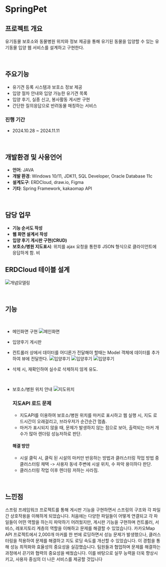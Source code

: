 # SpringPet

## 프로젝트 개요
유기동물 보호소와 동물병원 위치와 정보 제공을 통해 유기된 동물을 입양할 수 있는 유기동물 입양 웹 서비스를 설계하고 구현한다.

<br>

## 주요기능
- 유기견 등록 시스템과 보호소 정보 제공
- 입양 절차 안내와 입양 가능한 유기견 목록
- 입양 후기, 실종 신고, 봉사활동 게시판 구현
- 간단한 질의응답으로 반려동물 매칭하는 서비스

 ### 진행 기간
- 2024.10.28 ~ 2024.11.11
  
<br>

## 개발환경 및 사용언어
- **언어**: JAVA 
- **개발 환경**: Windows 10/11, JDK11, SQL Developer, Oracle Database 11c
- **설계도구**: ERDCloud, draw.io, Figma
- **기타**: Spring Framework, kakaomap API

<br>

## 담당 업무
- **기능 순서도 작성**
- **웹 화면 설계서 작성**
- **입양 후기 게시판 구현(CRUD)**
- **보호소/병원 지도표시**: 위치를 ajax 요청을 통한후 JSON 형식으로 클라이언트에 응답하게 함. 비
  <br>
## ERDCloud 테이블 설계
![개념모델링](https://github.com/im9613/SpringPet/blob/main/petImg/petERD.png)

  <br>
  
## 기능

<br>

- 메인화면 구현
  ![메인화면](https://github.com/im9613/SpringPet/blob/main/petImg/petmain.png)

- 입양후기 게시판

- 컨트롤러 상에서 데이터를 어디론가 전달해야 할때는 Model 객체에 데이터를 추가하여 뷰에 전달한다.
  ![입양후기](https://github.com/im9613/SpringPet/blob/main/petImg/adoptreview.png)
  ![입양후기](https://github.com/im9613/SpringPet/blob/main/petImg/adoptreview1.png)
  ![입양후기](https://github.com/im9613/SpringPet/blob/main/petImg/adoptreview2.png)
- 삭제 시, 재확인하여 실수로 삭제하지 않게 유도.

<br>

- 보호소/병원 위치 안내
  ![지도위치](https://github.com/im9613/SpringPet/blob/main/petImg/adoptreview3.png)

  ### 지도API 로드 문제
  - 지도API를 이용하여 보호소/병원 위치를 마커로 표시하고 웹 실행 시, 지도 로드시간이 오래걸리고, 브라우저가 순간순간 멈춤.
  - 마커가 표시되지 않을 때, 문제가 발생하지 않는 점으로 보아, 출력되는 마커 개수가 많아 렌더링 성능저하로 판단.
 
  #### 해결 방안
  - 시설 클릭 시, 클릭 된 시설의 마커만 반응하는 방법과 클러스터링 작업 방법 중 클러스터링 채택 -> 사용자 동네 주변에 시설 위치, 수 파악 용이하다 판단.
  - 클러스터링 작업 이후 렌더링 저하는 사라짐.

  
    
<br>

## 느낀점
스프링 프레임워크 프로젝트를 통해 게시판 기능을 구현하면서 스프링의 구조와 각 파일 간 상호작용을 이해하게 되었습니다. 처음에는 다양한 파일들이 어떻게 연결되고 각 파일들이 어떤 역할을 하는지 파악하기 어려웠지만, 게시판 기능을 구현하며 컨트롤러, 서비스, 레포지토리 계층의 역할을 이해하고 문제를 해결할 수 있었습니다. 카카오Map API 프로젝트에서 2,000개 마커를 한 번에 로딩하면서 성능 문제가 발생했으나, 클러스터링을 적용하여 문제를 해결하고 지도 로딩 속도를 개선할 수 있었습니다. 이 경험을 통해 성능 최적화와 효율성의 중요성을 실감했습니다. 팀원들과 협업하며 문제를 해결하는 과정에서 끈기와 협력의 중요성을 배웠습니다. 이를 바탕으로 실무 능력을 더욱 향상시키고, 사용자 중심의 더 나은 서비스를 제공할 것입니다
